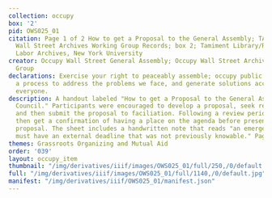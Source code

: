 ```yaml
---
collection: occupy
box: '2'
pid: OWS025_01
citation: Page 1 of 2 How to get a Proposal to the General Assembly; TAM.630 Occupy
  Wall Street Archives Working Group Records; box 2; Tamiment Library/Robert F. Wagner
  Labor Archives, New York University
creator: Occupy Wall Street General Assembly; Occupy Wall Street Archives Working
  Group
declarations: Exercise your right to peaceably assemble; occupy public space; create
  a process to address the problems we face, and generate solutions accessible to
  everyone.
description: A handout labeled "How to get a Proposal to the General Assembly or Spokes
  Council." Participants were encouraged to develop a proposal, seek relevant input,
  and then submit the proposal to faciliation. Following a review period, they would
  then get a confirmation of having a place on the agenda before presenting their
  proposal. The sheet includes a handwritten note that reads "an emergency proposal
  must have an external deadline that was not previously knowable." Page 1 of 2.
themes: Grassroots Organizing and Mutual Aid
order: '039'
layout: occupy_item
thumbnail: "/img/derivatives/iiif/images/OWS025_01/full/250,/0/default.jpg"
full: "/img/derivatives/iiif/images/OWS025_01/full/1140,/0/default.jpg"
manifest: "/img/derivatives/iiif/OWS025_01/manifest.json"
---
```

